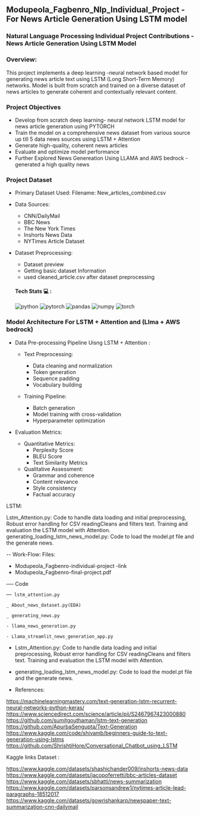 ## Modupeola_Fagbenro_Nlp_Individual_Project - For News Article Generation Using LSTM model 

### Natural Language Processing Individual Project Contributions - News Article Generation Using LSTM Model 

### Overview:
This project implements a deep learning -neural network based model for generating news article text using LSTM (Long Short-Term Memory) networks. 
Model is built from scratch and trained on a diverse dataset of news articles to generate coherent and contextually relevant content.

 
### Project Objectives

- Develop from scratch deep learning- neural network LSTM model for news article generation using PYTORCH 
- Train the model on a comprehensive news dataset from various source up till 5 data news sources using LSTM + Attention
- Generate high-quality, coherent news articles
- Evaluate and optimize model performance
- Further Explored News Genereation Using LLAMA and AWS bedrock - generated a high quality news 

###  Project Dataset
- Primary Dataset Used: Filename: New_articles_combined.csv 
 - Data Sources:
    - CNN/DailyMail
    - BBC News
   - The New York Times
   - Inshorts News Data
   - NYTimes Article Dataset

- Dataset Preprocessing: 
    - Dataset preview
    - Getting basic dataset Information
    - used cleaned_article.csv after dataset preprocessing 
 

  #### Tech Stats 💻 :
  <img src="https://img.shields.io/badge/python-orange" alt="python" /> <img src="https://img.shields.io/badge/pytorch-blue" alt="pytorch" /> <img src="https://img.shields.io/badge/pandas-lightgreen" alt="pandas"/> <img src="https://img.shields.io/badge/numpy-blue" alt="numpy" /> <img src="https://img.shields.io/badge/torch-orange" alt="torch" />

 
 ### Model Architecture For LSTM + Attention and (Llma + AWS bedrock)  


- Data Pre-processing Pipeline Uisng LSTM + Attention :
  - Text Preprocessing:
      - Data cleaning and normalization
      - Token generation
      - Sequence padding
      - Vocabulary building

  - Training Pipeline:
      - Batch generation
      - Model training with cross-validation
      - Hyperparameter optimization

- Evaluation Metrics:
    - Quantitative Metrics: 
        - Perplexity Score
        - BLEU Score
        - Text Similarity Metrics
    - Qualitative Assessment: 
        - Grammar and coherence
        - Content relevance
        - Style consistency
        - Factual accuracy
     

     
LSTM:

Lstm_Attention.py: Code to handle data loading and initial preprocessing, Robust error handling for CSV readingCleans and filters text. Training and evaluation the LSTM model with Attention.
generating_loading_lstm_news_model.py: Code to load the model.pt file and the generate news.


-- Work-Flow:
Files: 

- Modupeola_Fagbenro-individual-project -link
- Modupeola_Fagbenro-final-project.pdf


── Code

    ── lstm_attention.py
    
    _ About_news_dataset.py(EDA)
    
    _ generating_news.py
    
    - llama_news_generation.py

    - Llama_streamlit_news_generation_app.py
    

- Lstm_Attention.py: Code to handle data loading and initial preprocessing, Robust error handling for CSV readingCleans and filters text. Training and evaluation the LSTM model with Attention.
- generating_loading_lstm_news_model.py: Code to load the model.pt file and the generate news.
    
- References:

https://machinelearningmastery.com/text-generation-lstm-recurrent-neural-networks-python-keras/
https://www.sciencedirect.com/science/article/pii/S2467967423000880
https://github.com/sumitgouthaman/lstm-text-generation
https://github.com/ApurbaSengupta/Text-Generation
https://www.kaggle.com/code/shivamb/beginners-guide-to-text-generation-using-lstms
https://github.com/ShrishtiHore/Conversational_Chatbot_using_LSTM

Kaggle links Dataset : 

https://www.kaggle.com/datasets/shashichander009/inshorts-news-data
https://www.kaggle.com/datasets/jacopoferretti/bbc-articles-dataset
https://www.kaggle.com/datasets/sbhatti/news-summarization
https://www.kaggle.com/datasets/parsonsandrew1/nytimes-article-lead-paragraphs-18512017
https://www.kaggle.com/datasets/gowrishankarp/newspaper-text-summarization-cnn-dailymail	

	

